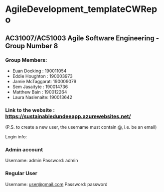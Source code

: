 # AgileDevelopment_templateCWRepo

## AC31007/AC51003 Agile Software Engineering - Group Number 8

### Group Members:

  - Euan Docking    : 190011054
  - Eddie Houghton  : 190003973
  - Jamie McTaggarat: 190009079
  - Sem Jasaityte   : 190014736
  - Matthew Bain    : 190012264
  - Laura Naslenaite: 190013642

### Link to the website : https://sustainabledundeeapp.azurewebsites.net/
(P.S. to create a new user, the username must contain @, i.e. be an email)

Login info:
### Admin account
Username: admin
Password: admin

### Regular User
Username: user@gmail.com
Password: password
